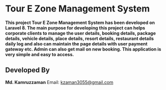 # Tour E Zone Management System

**This project Tour E Zone Management System has been developed on Laravel 8. The main purpose for developing this project can helps corporate clients to manage the user details, booking details, package details, vehicle details, place details, resort details, restaurant details daily log and also can maintain the page details with user payment gateway etc. Admin can also get mail on new booking. This application is very simple and easy to access.**


## Developed By

**Md. Kamruzzaman**
Email: kzaman3055@gmail.com
